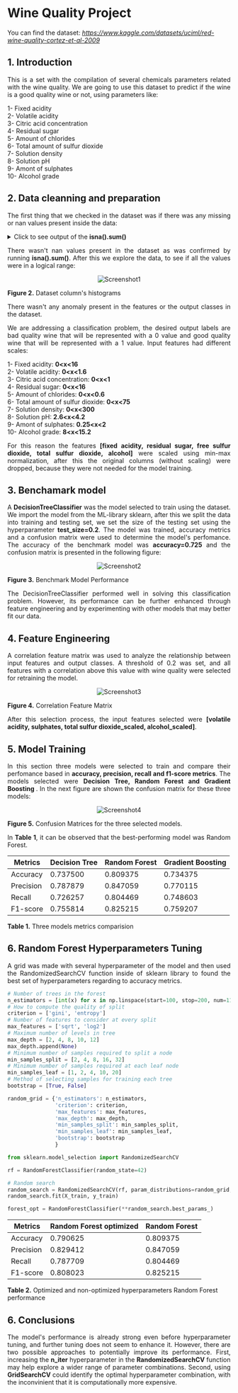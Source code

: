 # Wine Quality Project

You can find the dataset:
*https://www.kaggle.com/datasets/uciml/red-wine-quality-cortez-et-al-2009*

## 1. Introduction
<p align="justify">
This is a set with the compilation of several chemicals parameters related with the wine quality. We are going to use this dataset to predict if the wine is a good quality wine or not, using parameters like:
</p>
1- Fixed acidity<br/>
2- Volatile acidity<br/>
3- Citric acid concentration<br/>
4- Residual sugar<br/>
5- Amount of chlorides<br/>
6- Total amount of sulfur dioxide<br/>
7- Solution density<br/>
8- Solution pH<br/>
9- Amont of sulphates<br/>
10- Alcohol grade<br/>

## 2. Data cleanning and preparation 
<p align="justify">
The first thing that we checked in the dataset was if there was any missing or nan values present inside the data:
</p>

<details>
  <summary>Click to see output of the <strong>isna().sum()</strong> </summary>

<div align="center">
  <img src="Images/is_nan.png" alt="Screenshot" width="200">
</div>
<p><strong>Figure 1.</strong> Every Nan values in the dataset

</details>

<p align="justify">
There wasn't nan values present in the dataset as was confirmed by running <strong>isna().sum()</strong>. After this we explore the data, to see if all the values were in a logical range:
</p>

<div align="center">
  <img src="Images/data_exploration.png" alt="Screenshot1">
</div>
<p><strong>Figure 2.</strong> Dataset column's histograms

<p align="justify">
There wasn't any anomaly present in the features or the output classes in the dataset.
</p>

<p align="justify">
We are addressing a classification problem, the desired output labels are bad quality wine that will be represented with a 0 value and good quality wine 
that will be represented with a 1 value. Input features had different scales:
</p>

1- Fixed acidity: <strong> 0<x<16 </strong> </br>
2- Volatile acidity: <strong> 0<x<1.6 </strong> </br>
3- Citric acid concentration: <strong> 0<x<1 </strong> </br>
4- Residual sugar: <strong> 0<x<16 </strong> </br>
5- Amount of chlorides: <strong> 0<x<0.6 </strong> </br>
6- Total amount of sulfur dioxide: <strong> 0<x<75 </strong> </br>
7- Solution density: <strong> 0<x<300 </strong> </br>
8- Solution pH: <strong> 2.6<x<4.2 </strong> </br>
9- Amont of sulphates: <strong> 0.25<x<2 </strong> </br>
10- Alcohol grade: <strong> 8<x<15.2 </strong> </br>

<p align="justify">
For this reason the features  <strong>[fixed acidity, residual sugar, free sulfur dioxide, total sulfur dioxide, alcohol]</strong> were scaled using min-max normalization, after this the original columns (without scaling) were dropped, because they were not needed for the model training.
</p>

## 3. Benchamark model

<p align="justify">
A <strong>DecisionTreeClassifier</strong> was the model selected to train using the dataset. We import the model from the ML-library sklearn, after this we split the data into training and testing set, we set the size of the testing set using the hyperparameter <strong>test_size=0.2</strong>. The model was trained, accuracy metrics and a confusion matrix were used to determine the model's perfomance. The accuracy of the benchmark model was <strong>accuracy=0.725</strong> and the confusion matrix is presented in the following figure:
</p>

<div align="center">
  <img src="Images/benchmark_performance.png" alt="Screenshot2">
</div>
<p><strong>Figure 3.</strong> Benchmark Model Performance

<p align="justify">
The DecisionTreeClassifier performed well in solving this classification problem. However, its performance can be further enhanced through feature engineering and by experimenting with other models that may better fit our data. 
</p>

## 4. Feature Engineering

<p align="justify">
A correlation feature matrix was used to analyze the relationship between input features and output classes. A threshold of 0.2 was set, and all features with a correlation above this value with wine quality were selected for retraining the model. 
</p>

<div align="center">
  <img src="Images/features_selection.png" alt="Screenshot3">
</div>
<p><strong>Figure 4.</strong> Correlation Feature Matrix 

<p align="justify">
After this selection process, the input features selected were <strong>[volatile acidity, sulphates, total sulfur dioxide_scaled, alcohol_scaled]</strong>.
</p>

## 5. Model Training 

<p align="justify">
In this section three models were selected to train and compare their perfomance based in <strong>accuracy, precision, recall and f1-score metrics</strong>. The models selected were <strong> Decision Tree, Random Forest and Gradient Boosting </strong>. In the next figure are shown the confusion matrix for these three models:
</p>

<div align="center">
  <img src="Images/3_models.png" alt="Screenshot4">
</div>
<p><strong>Figure 5.</strong> Confusion Matrices for the three selected models.

<p align="justify">
In <strong>Table 1</strong>, it can be observed that the best-performing model was Random Forest.
</p>

|Metrics   |Decision Tree|Random Forest|Gradient Boosting|
|----------|-------------|-------------|-----------------|
|Accuracy  |0.737500     |0.809375     |0.734375         |
|Precision |0.787879		 |0.847059     |0.770115         |
|Recall    |0.726257		 |0.804469     |0.748603         |
|F1-score  |0.755814		 |0.825215     |0.759207         |

<p><strong>Table 1.</strong> Three models metrics comparision

## 6. Random Forest Hyperparameters Tuning 

<p align="justify">
A grid was made with several hyperparameter of the model and then used the RandomizedSearchCV function inside of sklearn library to found the best set of hyperparameters regarding to accuracy metrics. 
</p>

```python
# Number of trees in the forest
n_estimators = [int(x) for x in np.linspace(start=100, stop=200, num=11)]
# How to compute the quality of split
criterion = ['gini', 'entropy']
# Number of features to consider at every split
max_features = ['sqrt', 'log2']
# Maximum number of levels in tree
max_depth = [2, 4, 8, 10, 12]
max_depth.append(None)
# Minimum number of samples required to split a node
min_samples_split = [2, 4, 8, 16, 32]
# Minimum number of samples required at each leaf node
min_samples_leaf = [1, 2, 4, 10, 20]
# Method of selecting samples for training each tree
bootstrap = [True, False]

random_grid = {'n_estimators': n_estimators,
               'criterion': criterion,
               'max_features': max_features,
               'max_depth': max_depth,
               'min_samples_split': min_samples_split, 
               'min_samples_leaf': min_samples_leaf, 
               'bootstrap': bootstrap
               }

from sklearn.model_selection import RandomizedSearchCV

rf = RandomForestClassifier(random_state=42)

# Random search
random_search = RandomizedSearchCV(rf, param_distributions=random_grid, n_iter=20, cv=5, n_jobs=-1, scoring='accuracy', random_state=42)
random_search.fit(X_train, y_train)

forest_opt = RandomForestClassifier(**random_search.best_params_)

```

|Metrics   |Random Forest optimized|Random Forest|
|----------|-----------------------|-------------|
|Accuracy  |0.790625               |0.809375     |
|Precision |0.829412		           |0.847059     |
|Recall    |0.787709		           |0.804469     |
|F1-score  |0.808023		           |0.825215     |

<p><strong>Table 2.</strong> Optimized and non-optimized hyperparameters Random Forest performance

## 6. Conclusions
 
 <p align="justify">
 The model's performance is already strong even before hyperparameter tuning, and further tuning does not seem to enhance it. However, there are two possible approaches to potentially improve its performance. First, increasing the <strong>n_iter</strong> hyperparameter in the <strong>RandomizedSearchCV</strong> function may help explore a wider range of parameter combinations. Second, using <strong> GridSearchCV </strong>could identify the optimal hyperparameter combination, with the inconvinient that it is computationally more expensive.
</p>

